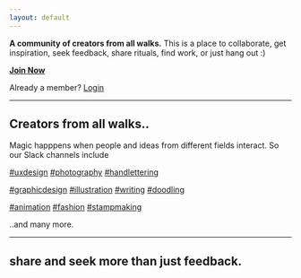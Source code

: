 ```yaml
---
layout: default
---
```


**A community of creators from all walks.** This is a place to collaborate, get inspiration, seek feedback, share rituals, find work, or just hang out :)

[**Join Now**](http://cdecaf.slack.com)

Already a member? [Login](http://cdecaf.slack.com/login)

---

## Creators from all walks..

Magic happpens when people and ideas from different fields interact. So our Slack channels include

[#uxdesign](http://)   [#photography](http://)   [#handlettering](http://)

[#graphicdesign](http://)   [#illustration](http://)   [#writing](http://)   [#doodling](http://)

[#animation](http://)   [#fashion](http://)   [#stampmaking](http://)

..and many more.

---

## share and seek more than just feedback.
